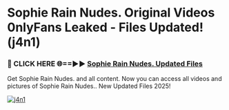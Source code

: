 # Sophie Rain Nudes. Original Videos 0nlyFans Leaked - Files Updated! (j4n1)

<h3>🔴 CLICK HERE 🌐==►► <a href="https://tinyurl.com/yc6ubb5a" rel="nofollow">Sophie Rain Nudes. Updated Files</a></h3>

Get Sophie Rain Nudes. and all content. Now you can access all videos and pictures of Sophie Rain Nudes.. New Updated Files 2025!

[![j4n1](https://i.imgur.com/7eu0CRL.gif)](https://tinyurl.com/yc6ubb5a)
